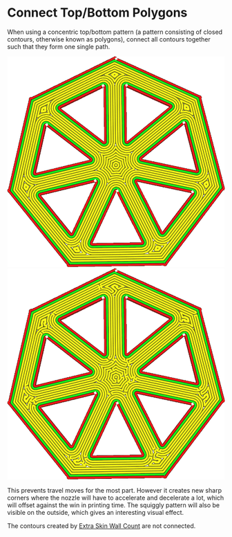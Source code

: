 Connect Top/Bottom Polygons
====
When using a concentric top/bottom pattern (a pattern consisting of closed contours, otherwise known as polygons), connect all contours together such that they form one single path.


![The concentric pattern creates separate contours](images/connect_skin_polygons_original.png)
![All contours get connected to form one curve](images/connect_skin_polygons_enabled.png)

This prevents travel moves for the most part. However it creates new sharp corners where the nozzle will have to accelerate and decelerate a lot, which will offset against the win in printing time. The squiggly pattern will also be visible on the outside, which gives an interesting visual effect.

The contours created by [Extra Skin Wall Count](skin_outline_count.md) are not connected.